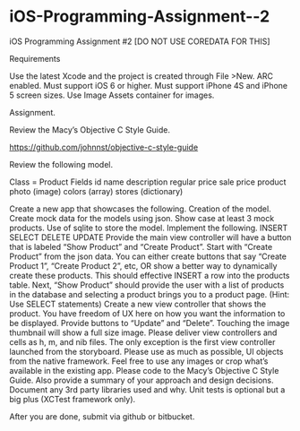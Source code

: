 iOS-Programming-Assignment--2
=============================

iOS Programming Assignment #2
[DO NOT USE COREDATA FOR THIS]

Requirements

Use the latest Xcode and the project is created through File >New.
ARC enabled. 
Must support iOS 6 or higher.
Must support iPhone 4S and iPhone 5 screen sizes.
Use Image Assets container for images.


Assignment.

Review the Macy’s Objective C Style Guide.

https://github.com/johnnst/objective-c-style-guide

Review the following model.

Class = Product
Fields
id
name
description
regular price
sale price
product photo (image)
colors (array)
stores (dictionary)

Create a new app that showcases the following.
Creation of the model.
Create mock data for the models using json. Show case at least 3 mock products.
Use of sqlite to store the model. Implement the following.
INSERT
SELECT
DELETE
UPDATE
Provide the main view controller will have a button that is labeled “Show Product” and “Create Product”.
Start with “Create Product” from the json data. You can either create buttons that say “Create Product 1”, “Create Product 2”, etc, OR show a better way to dynamically create these products.  This should effective INSERT a row into the products table.
Next, “Show Product” should provide the user with a list of products in the database and selecting a product brings you to a product page. (Hint: Use SELECT statements)
Create a new view controller that shows the product. You have freedom of UX here on how you want the information to be displayed.
Provide buttons to “Update” and “Delete”. 
Touching the image thumbnail will show a full size image.
Please deliver view controllers and cells as h, m, and nib files. The only exception is the first view controller launched from the storyboard.
Please use as much as possible, UI objects from the native framework. 
Feel free to use any images or crop what’s available in the existing app. 
Please code to the Macy’s Objective C Style Guide. Also provide a summary of your approach and design decisions.
Document any 3rd party libraries used and why.
Unit tests is optional but a big plus (XCTest framework only).


After you are done, submit via github or bitbucket.
